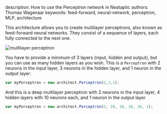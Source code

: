 description: How to use the Perceptron network in Neataptic
authors: Thomas Wagenaar
keywords: feed-forward, neural-network, perceptron, MLP, architecture

This architecture allows you to create multilayer perceptrons, also known as feed-forward neural networks. They consist of a sequence of layers, each fully connected to the next one.

![multilayer perceptron](http://www.codeproject.com/KB/dotnet/predictor/network.jpg "Multilayer Perceptron Architecture")

You have to provide a minimum of 3 layers (input, hidden and output), but you can use as many hidden layers as you wish. This is a `Perceptron` with 2 neurons in the input layer, 3 neurons in the hidden layer, and 1 neuron in the output layer:

```javascript
var myPerceptron = new architect.Perceptron(2,3,1);
```

And this is a deep multilayer perceptron with 2 neurons in the input layer, 4 hidden layers with 10 neurons each, and 1 neuron in the output layer

```javascript
var myPerceptron = new architect.Perceptron(2, 10, 10, 10, 10, 1);
```
